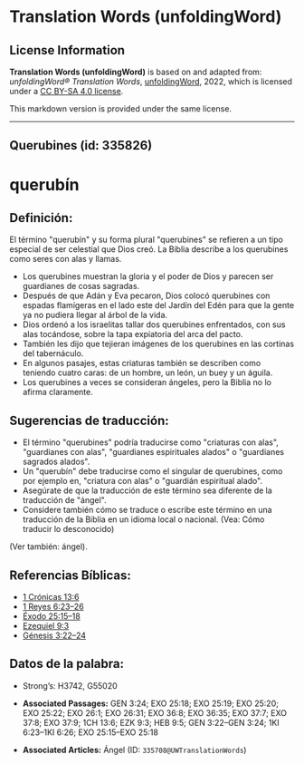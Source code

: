 # Translation Words (unfoldingWord)

## License Information

**Translation Words (unfoldingWord)** is based on and adapted from: _unfoldingWord® Translation Words_, [unfoldingWord](https://unfoldingword.org/utw), 2022, which is licensed under a [CC BY-SA 4.0 license](https://creativecommons.org/licenses/by-sa/4.0/legalcode.en).

This markdown version is provided under the same license.



--------------------------------

## Querubines (id: 335826)

querubín
========

Definición:
-----------

El término "querubín" y su forma plural "querubines" se refieren a un tipo especial de ser celestial que Dios creó. La Biblia describe a los querubines como seres con alas y llamas.

* Los querubines muestran la gloria y el poder de Dios y parecen ser guardianes de cosas sagradas.
* Después de que Adán y Eva pecaron, Dios colocó querubines con espadas flamígeras en el lado este del Jardín del Edén para que la gente ya no pudiera llegar al árbol de la vida.
* Dios ordenó a los israelitas tallar dos querubines enfrentados, con sus alas tocándose, sobre la tapa expiatoria del arca del pacto.
* También les dijo que tejieran imágenes de los querubines en las cortinas del tabernáculo.
* En algunos pasajes, estas criaturas también se describen como teniendo cuatro caras: de un hombre, un león, un buey y un águila.
* Los querubines a veces se consideran ángeles, pero la Biblia no lo afirma claramente.

Sugerencias de traducción:
--------------------------

* El término "querubines" podría traducirse como "criaturas con alas", "guardianes con alas", "guardianes espirituales alados" o "guardianes sagrados alados".
* Un "querubín" debe traducirse como el singular de querubines, como por ejemplo en, "criatura con alas" o "guardián espiritual alado".
* Asegúrate de que la traducción de este término sea diferente de la traducción de "ángel".
* Considere también cómo se traduce o escribe este término en una traducción de la Biblia en un idioma local o nacional. (Vea: Cómo traducir lo desconocido)

(Ver también: ángel).

Referencias Bíblicas:
---------------------

* [1 Crónicas 13:6](https://ref.ly/1Chr13:6)
* [1 Reyes 6:23–26](https://ref.ly/1Kgs6:23-1Kgs6:26)
* [Éxodo 25:15–18](https://ref.ly/Exod25:15-Exod25:18)
* [Ezequiel 9:3](https://ref.ly/Ezek9:3)
* [Génesis 3:22–24](https://ref.ly/Gen3:22-Gen3:24)

Datos de la palabra:
--------------------

* Strong’s: H3742, G55020

* **Associated Passages:** GEN 3:24; EXO 25:18; EXO 25:19; EXO 25:20; EXO 25:22; EXO 26:1; EXO 26:31; EXO 36:8; EXO 36:35; EXO 37:7; EXO 37:8; EXO 37:9; 1CH 13:6; EZK 9:3; HEB 9:5; GEN 3:22–GEN 3:24; 1KI 6:23–1KI 6:26; EXO 25:15–EXO 25:18
* **Associated Articles:** Ángel (ID: `335708@UWTranslationWords`)

